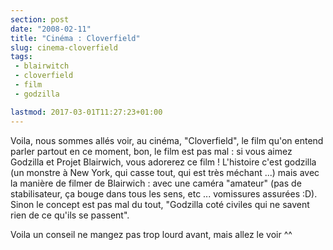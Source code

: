 ```yaml
---
section: post
date: "2008-02-11"
title: "Cinéma : Cloverfield"
slug: cinema-cloverfield
tags:
 - blairwitch
 - cloverfield
 - film
 - godzilla

lastmod: 2017-03-01T11:27:23+01:00
---
```


Voila, nous sommes allés voir, au cinéma, "Cloverfield", le film qu'on entend parler partout en ce moment, bon, le film est pas mal : si vous aimez Godzilla et Projet Blairwich, vous adorerez ce film ! L'histoire c'est godzilla (un monstre à New York, qui casse tout, qui est très méchant ...) mais avec la manière de filmer de Blairwich : avec une caméra "amateur" (pas de stabilisateur, ça bouge dans tous les sens, etc ... vomissures assurées :D).
Sinon le concept est pas mal du tout, "Godzilla coté civiles qui ne savent rien de ce qu'ils se passent".

Voila un conseil ne mangez pas trop lourd avant, mais allez le voir ^^
